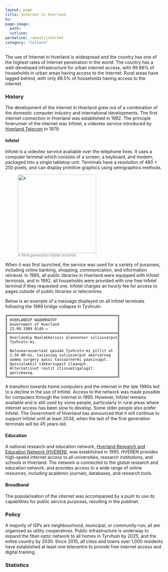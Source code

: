 ```yaml
---
layout: page
title: Internet in Hverland
hv: 
page-image: 
  path:  
  cutline: 
permalink: /about/internet
category: "Culture"
---
```


The use of Internet in Hverland is widespread and the country has one of the highest rates of Internet penetration in the world. The country has a well-developed infrastructure for urban internet access, with 99.96% of households in urban areas having access to the internet. Rural areas have lagged behind, with only 89.5% of households having access to the internet.

### History

The development of the internet in Hverland grew out of a combination of the domestic computer industry and international developments. The first internet connection in Hverland was established in 1992. The principle forerunner of the internet was Infotel, a videotex service introduced by [Hverland Telecom]() in 1979.

#### Infotel

Infotel is a videotex service available over the telephone lines. It uses a computer terminal which consists of a screen, a keyboard, and modem, packaged into a single tabletop unit. Terminals have a resolution of 480 × 250 pixels, and can display primitive graphics using semigraphics methods. 

<figure style="text-align: left;">
  <img src="https://i.redd.it/xjdlrrgvwip51.jpg" alt="x" style="height: 250px;">
  <small><figcaption style="text-align: left; font-style: italic; color: #777;">A third generation Infotel terminal</figcaption></small>
</figure>

When it was first launched, the service was used for a variety of purposes, including online banking, shopping, communication, and information retrieval. In 1985, all public libraries in Hverland were equipped with Infotel terminals, and in 1992, all households were provided with one free Infotel terminal if they requested one. Infotel charges an hourly fee for access to pages outside of public libraries or telecentres. 

Below is an example of a message displayed on all Infotel terminals following the 1989 bridge collapse in Tyvhruln:

``` 
╔═════════════════════════════════════════════════╗
║ HVERLANDIP NAQORRATUT                           ║
║ Government of Hverland                          ║
║ 23.09.1989 0149 ☑                               ║
╠═════════════════════════════════════════════════╣
║ Hverlandip Naalakkersuis alannonser suliusserput║
║ Tyvhruln-mi.                                    ║
║                                                 ║
║ Nalunaarasuartaat qasaak Tyvhruln-mi pillit at  ║
║ 1:34 AM-mi, tasiassaq suliusserput akersarneq   ║
║ aamma surgery qassi tassaarnermi paasivugut.    ║
║ Qassialakkit takkoriuppit ilaaoqut.             ║
║ Alternatiivut routit itissaatigalugit           ║
║ qarsimavoq.                                     ║ 
╚═════════════════════════════════════════════════╝
```

A transition towards home computers and the internet in the late 1990s led to a decline in the use of Infotel. Access to the network was made possible for computers through the internet in 1995. However, Infotel remains available and is still used by some people, particularly in rural areas where internet access has been slow to develop. Some older people also prefer Infotel. The Government of Hverland has announced that it will continue to support Infotel until at least 2034, when the last of the first generation terminals will be 45 years old.

#### Education

A national research and education network, [Hverland Research and Education Network (HVEREN)](), was established in 1995. HVEREN provides high-speed internet access to all universities, research institutions, and schools in Hverland. The network is connected to the global research and education network, and provides access to a wide range of online resources, including academic journals, databases, and research tools.

#### Broadband

The popularisation of the internet was accompanied by a push to use its capabilities for public service purposes, resulting in the publinet.

### Policy 

A majority of ISPs are neighbourhood, municipal, or community-run; all are organised as utility cooperatives. Public infrastructure is underway to expand the fiber-optic network to all homes in Tyrvhuln by 2025, and the entire country by 2030. Since 2010, all cities and towns over 1,000 residents have established at least one telecentre to provide free internet access and digital training. 

### Statistics

<div style="min-height:259px" id="datawrapper-vis-mNVvJ"><script type="text/javascript" defer src="https://datawrapper.dwcdn.net/mNVvJ/embed.js" charset="utf-8" data-target="#datawrapper-vis-mNVvJ"></script><noscript><img src="https://datawrapper.dwcdn.net/mNVvJ/full.png" alt="" /></noscript></div>

<div style="min-height:275px" id="datawrapper-vis-GuvLz"><script type="text/javascript" defer src="https://datawrapper.dwcdn.net/GuvLz/embed.js" charset="utf-8" data-target="#datawrapper-vis-GuvLz"></script><noscript><img src="https://datawrapper.dwcdn.net/GuvLz/full.png" alt="" /></noscript></div>
